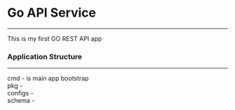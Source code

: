 # Go API Service
___
This is my first GO REST API app

### Application Structure
___
cmd - is main app bootstrap \
pkg - \
configs - \
schema - 